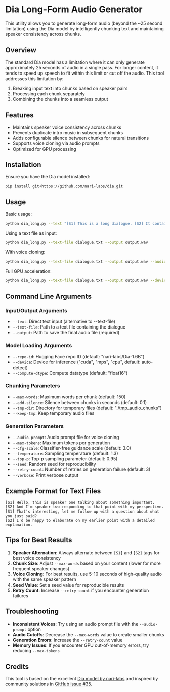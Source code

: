 # Dia Long-Form Audio Generator

This utility allows you to generate long-form audio (beyond the ~25 second limitation) using the Dia model by intelligently chunking text and maintaining speaker consistency across chunks.

## Overview

The standard Dia model has a limitation where it can only generate approximately 25 seconds of audio in a single pass. For longer content, it tends to speed up speech to fit within this limit or cut off the audio. This tool addresses this limitation by:

1. Breaking input text into chunks based on speaker pairs
2. Processing each chunk separately
3. Combining the chunks into a seamless output

## Features

- Maintains speaker voice consistency across chunks
- Prevents duplicate intro music in subsequent chunks
- Adds configurable silence between chunks for natural transitions
- Supports voice cloning via audio prompts
- Optimized for GPU processing

## Installation

Ensure you have the Dia model installed:

```bash
pip install git+https://github.com/nari-labs/dia.git
```

## Usage

Basic usage:

```bash
python dia_long.py --text "[S1] This is a long dialogue. [S2] It contains multiple speakers. [S1] And continues beyond the 25-second limit." --output output.wav
```

Using a text file as input:

```bash
python dia_long.py --text-file dialogue.txt --output output.wav
```

With voice cloning:

```bash
python dia_long.py --text-file dialogue.txt --output output.wav --audio-prompt voice_sample.mp3
```

Full GPU acceleration:

```bash
python dia_long.py --text-file dialogue.txt --output output.wav --device cuda --compute-dtype float16
```

## Command Line Arguments

### Input/Output Arguments
- `--text`: Direct text input (alternative to --text-file)
- `--text-file`: Path to a text file containing the dialogue
- `--output`: Path to save the final audio file (required)

### Model Loading Arguments
- `--repo-id`: Hugging Face repo ID (default: "nari-labs/Dia-1.6B")
- `--device`: Device for inference ("cuda", "mps", "cpu", default: auto-detect)
- `--compute-dtype`: Compute datatype (default: "float16")

### Chunking Parameters
- `--max-words`: Maximum words per chunk (default: 150)
- `--add-silence`: Silence between chunks in seconds (default: 0.1)
- `--tmp-dir`: Directory for temporary files (default: "./tmp_audio_chunks")
- `--keep-tmp`: Keep temporary audio files

### Generation Parameters
- `--audio-prompt`: Audio prompt file for voice cloning
- `--max-tokens`: Maximum tokens per generation
- `--cfg-scale`: Classifier-free guidance scale (default: 3.0)
- `--temperature`: Sampling temperature (default: 1.3)
- `--top-p`: Top-p sampling parameter (default: 0.95)
- `--seed`: Random seed for reproducibility
- `--retry-count`: Number of retries on generation failure (default: 3)
- `--verbose`: Print verbose output

## Example Format for Text Files

```
[S1] Hello, this is speaker one talking about something important.
[S2] And I'm speaker two responding to that point with my perspective.
[S1] That's interesting, let me follow up with a question about what you just said?
[S2] I'd be happy to elaborate on my earlier point with a detailed explanation.
```

## Tips for Best Results

1. **Speaker Alternation**: Always alternate between `[S1]` and `[S2]` tags for best voice consistency
2. **Chunk Size**: Adjust `--max-words` based on your content (lower for more frequent speaker changes)
3. **Voice Cloning**: For best results, use 5-10 seconds of high-quality audio with the same speaker pattern
4. **Seed Value**: Set a seed value for reproducible results
5. **Retry Count**: Increase `--retry-count` if you encounter generation failures

## Troubleshooting

- **Inconsistent Voices**: Try using an audio prompt file with the `--audio-prompt` option
- **Audio Cutoffs**: Decrease the `--max-words` value to create smaller chunks
- **Generation Errors**: Increase the `--retry-count` value
- **Memory Issues**: If you encounter GPU out-of-memory errors, try reducing `--max-tokens`

## Credits

This tool is based on the excellent [Dia model by nari-labs](https://github.com/nari-labs/dia) and inspired by community solutions in [GitHub issue #35](https://github.com/nari-labs/dia/issues/35). 